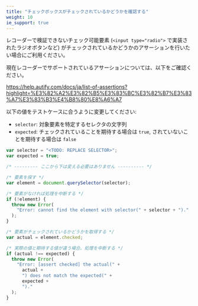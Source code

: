 ```yaml
---
title: "チェックボックスがチェックされているかどうかを確認する"
weight: 10
ie_support: true
---
```


レコーダーで検証できないチェック可能要素 (`<input type="radio">` で実装されたラジオボタンなど) がチェックされているかどうかのアサーションを行いたい場合にご利用ください。

現在レコーダーでサポートされているアサーションについては、以下をご確認ください。

https://help.autify.com/docs/ja/list-of-assertions?highlight=%E3%82%A2%E3%82%B5%E3%83%BC%E3%82%B7%E3%83%A7%E3%83%B3%E4%B8%80%E8%A6%A7

以下の値をテストケースに合うように変更してください:

- `selector`: 対象要素を特定するセレクタの文字列
- `expected`: チェックされていることを期待する場合は `true`, されていないことを期待する場合は `false`

```js
var selector = "<TODO: REPLACE SELECTOR>";
var expected = true;

/* --------- ここから下は変える必要はありません ---------- */

/* 要素を探す */
var element = document.querySelector(selector);

/* 要素がなければ処理を中断する */
if (!element) {
  throw new Error(
    "Error: cannot find the element with selector(" + selector + ")."
  );
}

/* 要素がチェックされているかどうかを取得する */
var actual = element.checked;

/* 実際の値と期待する値が違う場合、処理を中断する */
if (actual !== expected) {
  throw new Error(
    "Error: [assert checked] the actual(" +
      actual +
      ") does not match the expected(" +
      expected +
      ")."
  );
}
```
